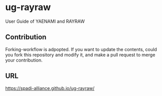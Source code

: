 # ug-rayraw

User Guide of YAENAMI and RAYRAW

## Contribution

Forking-workflow is adpopted. If you want to update the contents, could you fork this repository and modify it, and make a pull request to merge your contribution.

## URL

https://spadi-alliance.github.io/ug-rayraw/
